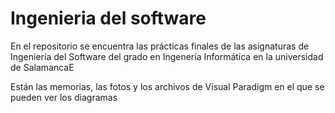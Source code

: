 # Ingenieria del software

En el repositorio se encuentra las prácticas finales de las asignaturas de Ingeniería del Software del grado en Ingenería Informática en la universidad de SalamancaE

Están las memorias, las fotos y los archivos de Visual Paradigm en el que se pueden ver los diagramas
